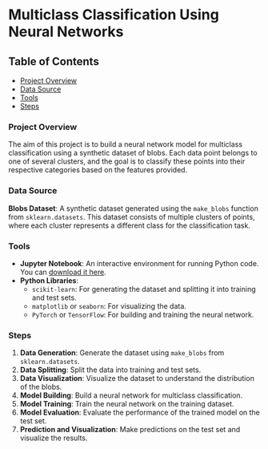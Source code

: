 # Multiclass Classification Using Neural Networks

## Table of Contents

- [Project Overview](#project-overview)
- [Data Source](#data-source)
- [Tools](#tools)
- [Steps](#steps)

### Project Overview

The aim of this project is to build a neural network model for multiclass classification using a synthetic dataset of blobs. Each data point belongs to one of several clusters, and the goal is to classify these points into their respective categories based on the features provided.

### Data Source

**Blobs Dataset**: A synthetic dataset generated using the `make_blobs` function from `sklearn.datasets`. This dataset consists of multiple clusters of points, where each cluster represents a different class for the classification task.

### Tools

- **Jupyter Notebook**: An interactive environment for running Python code. You can [download it here](https://www.anaconda.com/download/).
- **Python Libraries**:
  - `scikit-learn`: For generating the dataset and splitting it into training and test sets.
  - `matplotlib` or `seaborn`: For visualizing the data.
  - `PyTorch` or `TensorFlow`: For building and training the neural network.

### Steps

1. **Data Generation**: Generate the dataset using `make_blobs` from `sklearn.datasets`.
2. **Data Splitting**: Split the data into training and test sets.
3. **Data Visualization**: Visualize the dataset to understand the distribution of the blobs.
4. **Model Building**: Build a neural network for multiclass classification.
5. **Model Training**: Train the neural network on the training dataset.
6. **Model Evaluation**: Evaluate the performance of the trained model on the test set.
7. **Prediction and Visualization**: Make predictions on the test set and visualize the results.
